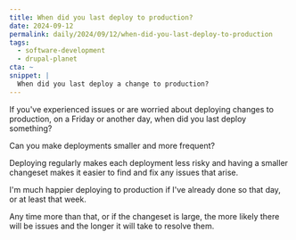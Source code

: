 ```yaml
---
title: When did you last deploy to production?
date: 2024-09-12
permalink: daily/2024/09/12/when-did-you-last-deploy-to-production
tags:
  - software-development
  - drupal-planet
cta: ~
snippet: |
  When did you last deploy a change to production?
---
```


If you've experienced issues or are worried about deploying changes to production, on a Friday or another day, when did you last deploy something?

Can you make deployments smaller and more frequent?

Deploying regularly makes each deployment less risky and having a smaller changeset makes it easier to find and fix any issues that arise.

I'm much happier deploying to production if I've already done so that day, or at least that week.

Any time more than that, or if the changeset is large, the more likely there will be issues and the longer it will take to resolve them.
